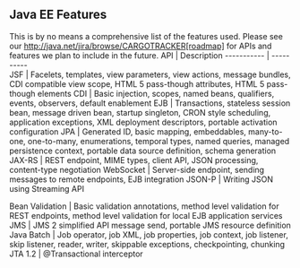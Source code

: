 ## Java EE Features

This is by no means a comprehensive list of the features used. Please see our http://java.net/jira/browse/CARGOTRACKER[roadmap] for APIs and features we plan to include in the future.
         API | Description 
 ----------- | ----------   
 JSF         | Facelets, templates, view parameters, view actions, message bundles, CDI compatible view scope, HTML 5 pass-though attributes, HTML 5 pass-though elements 
 CDI         | Basic injection, scopes, named beans, qualifiers, events, observers, default enablement 
 EJB         | Transactions, stateless session bean, message driven bean, startup singleton, CRON style scheduling, application exceptions, XML deployment descriptors, portable activation configuration 
 JPA         | Generated ID, basic mapping, embeddables, many-to-one, one-to-many, enumerations, temporal types, named queries, managed persistence context, portable data source definition, schema generation 
 JAX-RS      | REST endpoint, MIME types, client API, JSON processing, content-type negotiation 
 WebSocket   | Server-side endpoint, sending messages to remote endpoints, EJB integration 
 JSON-P      | Writing JSON using Streaming API 
 
 Bean Validation | Basic validation annotations, method level validation for REST endpoints, method level validation for local EJB application services 
 JMS | JMS 2 simplified API message send, portable JMS resource definition 
 Java Batch | Job operator, job XML, job properties, job context, job listener, skip listener, reader, writer, skippable exceptions, checkpointing, chunking 
 JTA 1.2 | @Transactional interceptor 
